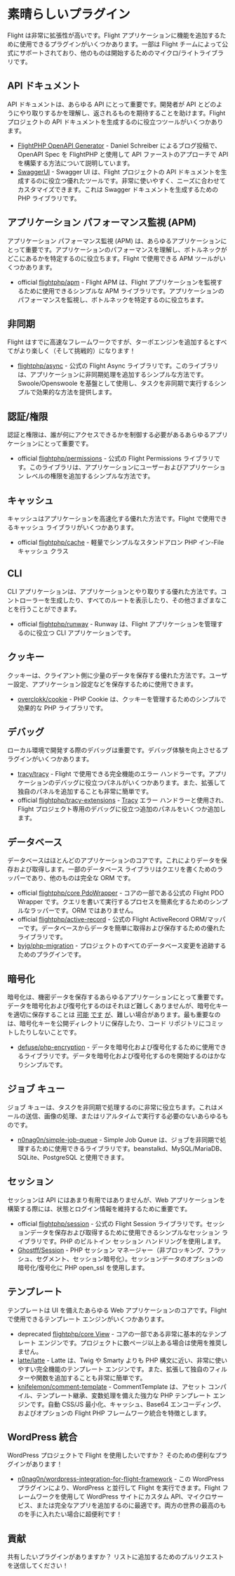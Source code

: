 # 素晴らしいプラグイン

Flight は非常に拡張性が高いです。Flight アプリケーションに機能を追加するために使用できるプラグインがいくつかあります。一部は Flight チームによって公式にサポートされており、他のものは開始するためのマイクロ/ライトライブラリです。

## API ドキュメント

API ドキュメントは、あらゆる API にとって重要です。開発者が API とどのようにやり取りするかを理解し、返されるものを期待することを助けます。Flight プロジェクトの API ドキュメントを生成するのに役立つツールがいくつかあります。

- [FlightPHP OpenAPI Generator](https://dev.to/danielsc/define-generate-and-implement-an-api-first-approach-with-openapi-generator-and-flightphp-1fb3) - Daniel Schreiber によるブログ投稿で、OpenAPI Spec を FlightPHP と使用して API ファーストのアプローチで API を構築する方法について説明しています。
- [SwaggerUI](https://github.com/zircote/swagger-php) - Swagger UI は、Flight プロジェクトの API ドキュメントを生成するのに役立つ優れたツールです。非常に使いやすく、ニーズに合わせてカスタマイズできます。これは Swagger ドキュメントを生成するための PHP ライブラリです。

## アプリケーション パフォーマンス監視 (APM)

アプリケーション パフォーマンス監視 (APM) は、あらゆるアプリケーションにとって重要です。アプリケーションのパフォーマンスを理解し、ボトルネックがどこにあるかを特定するのに役立ちます。Flight で使用できる APM ツールがいくつかあります。
- <span class="badge bg-primary">official</span> [flightphp/apm](/awesome-plugins/apm) - Flight APM は、Flight アプリケーションを監視するために使用できるシンプルな APM ライブラリです。アプリケーションのパフォーマンスを監視し、ボトルネックを特定するのに役立ちます。

## 非同期

Flight はすでに高速なフレームワークですが、ターボエンジンを追加するとすべてがより楽しく（そして挑戦的）になります！

- [flightphp/async](/awesome-plugins/async) - 公式の Flight Async ライブラリです。このライブラリは、アプリケーションに非同期処理を追加するシンプルな方法です。Swoole/Openswoole を基盤として使用し、タスクを非同期で実行するシンプルで効果的な方法を提供します。

## 認証/権限

認証と権限は、誰が何にアクセスできるかを制御する必要があるあらゆるアプリケーションにとって重要です。

- <span class="badge bg-primary">official</span> [flightphp/permissions](/awesome-plugins/permissions) - 公式の Flight Permissions ライブラリです。このライブラリは、アプリケーションにユーザーおよびアプリケーション レベルの権限を追加するシンプルな方法です。

## キャッシュ

キャッシュはアプリケーションを高速化する優れた方法です。Flight で使用できるキャッシュ ライブラリがいくつかあります。

- <span class="badge bg-primary">official</span> [flightphp/cache](/awesome-plugins/php-file-cache) - 軽量でシンプルなスタンドアロン PHP イン-File キャッシュ クラス

## CLI

CLI アプリケーションは、アプリケーションとやり取りする優れた方法です。コントローラーを生成したり、すべてのルートを表示したり、その他さまざまなことを行うことができます。

- <span class="badge bg-primary">official</span> [flightphp/runway](/awesome-plugins/runway) - Runway は、Flight アプリケーションを管理するのに役立つ CLI アプリケーションです。

## クッキー

クッキーは、クライアント側に少量のデータを保存する優れた方法です。ユーザー設定、アプリケーション設定などを保存するために使用できます。

- [overclokk/cookie](/awesome-plugins/php-cookie) - PHP Cookie は、クッキーを管理するためのシンプルで効果的な PHP ライブラリです。

## デバッグ

ローカル環境で開発する際のデバッグは重要です。デバッグ体験を向上させるプラグインがいくつかあります。

- [tracy/tracy](/awesome-plugins/tracy) - Flight で使用できる完全機能のエラー ハンドラーです。アプリケーションのデバッグに役立つパネルがいくつかあります。また、拡張して独自のパネルを追加することも非常に簡単です。
- <span class="badge bg-primary">official</span> [flightphp/tracy-extensions](/awesome-plugins/tracy-extensions) - [Tracy](/awesome-plugins/tracy) エラー ハンドラーと使用され、Flight プロジェクト専用のデバッグに役立つ追加のパネルをいくつか追加します。

## データベース

データベースはほとんどのアプリケーションのコアです。これによりデータを保存および取得します。一部のデータベース ライブラリはクエリを書くためのラッパーであり、他のものは完全な ORM です。

- <span class="badge bg-primary">official</span> [flightphp/core PdoWrapper](/learn/pdo-wrapper) - コアの一部である公式の Flight PDO Wrapper です。クエリを書いて実行するプロセスを簡素化するためのシンプルなラッパーです。ORM ではありません。
- <span class="badge bg-primary">official</span> [flightphp/active-record](/awesome-plugins/active-record) - 公式の Flight ActiveRecord ORM/マッパーです。データベースからデータを簡単に取得および保存するための優れたライブラリです。
- [byjg/php-migration](/awesome-plugins/migrations) - プロジェクトのすべてのデータベース変更を追跡するためのプラグインです。

## 暗号化

暗号化は、機密データを保存するあらゆるアプリケーションにとって重要です。データを暗号化および復号化するのはそれほど難しくありませんが、暗号化キーを適切に保存することは [可能](https://stackoverflow.com/questions/6767839/where-should-i-store-an-encryption-key-for-php#:~:text=Write%20a%20php%20config%20file%20and%20store%20it,folder%20is%20not%20accessible%20to%20the%20end%20user.) [です](https://www.reddit.com/r/PHP/comments/luqsn/the_encryption_key_where_do_you_store_it/) [が](https://security.stackexchange.com/questions/48047/location-to-store-an-encryption-key)、難しい場合があります。最も重要なのは、暗号化キーを公開ディレクトリに保存したり、コード リポジトリにコミットしたりしないことです。

- [defuse/php-encryption](/awesome-plugins/php-encryption) - データを暗号化および復号化するために使用できるライブラリです。データを暗号化および復号化するのを開始するのはかなりシンプルです。

## ジョブ キュー

ジョブ キューは、タスクを非同期で処理するのに非常に役立ちます。これはメールの送信、画像の処理、またはリアルタイムで実行する必要のないあらゆるものです。

- [n0nag0n/simple-job-queue](/awesome-plugins/simple-job-queue) - Simple Job Queue は、ジョブを非同期で処理するために使用できるライブラリです。beanstalkd、MySQL/MariaDB、SQLite、PostgreSQL と使用できます。

## セッション

セッションは API にはあまり有用ではありませんが、Web アプリケーションを構築する際には、状態とログイン情報を維持するために重要です。

- <span class="badge bg-primary">official</span> [flightphp/session](/awesome-plugins/session) - 公式の Flight Session ライブラリです。セッションデータを保存および取得するために使用できるシンプルなセッション ライブラリです。PHP のビルトイン セッション ハンドリングを使用します。
- [Ghostff/Session](/awesome-plugins/ghost-session) - PHP セッション マネージャー（非ブロッキング、フラッシュ、セグメント、セッション暗号化）。セッションデータのオプションの暗号化/復号化に PHP open_ssl を使用します。

## テンプレート

テンプレートは UI を備えたあらゆる Web アプリケーションのコアです。Flight で使用できるテンプレート エンジンがいくつかあります。

- <span class="badge bg-warning">deprecated</span> [flightphp/core View](/learn#views) - コアの一部である非常に基本的なテンプレート エンジンです。プロジェクトに数ページ以上ある場合は使用を推奨しません。
- [latte/latte](/awesome-plugins/latte) - Latte は、Twig や Smarty よりも PHP 構文に近い、非常に使いやすい完全機能のテンプレート エンジンです。また、拡張して独自のフィルターや関数を追加することも非常に簡単です。
- [knifelemon/comment-template](/awesome-plugins/comment-template) - CommentTemplate は、アセット コンパイル、テンプレート継承、変数処理を備えた強力な PHP テンプレート エンジンです。自動 CSS/JS 最小化、キャッシュ、Base64 エンコーディング、およびオプションの Flight PHP フレームワーク統合を特徴とします。

## WordPress 統合

WordPress プロジェクトで Flight を使用したいですか？ そのための便利なプラグインがあります！

- [n0nag0n/wordpress-integration-for-flight-framework](/awesome-plugins/n0nag0n_wordpress) - この WordPress プラグインにより、WordPress と並行して Flight を実行できます。Flight フレームワークを使用して WordPress サイトにカスタム API、マイクロサービス、または完全なアプリを追加するのに最適です。両方の世界の最高のものを手に入れたい場合に超便利です！

## 貢献

共有したいプラグインがありますか？ リストに追加するためのプルリクエストを送信してください！